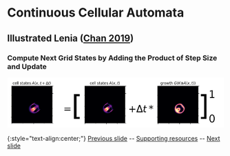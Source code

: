 # Continuous Cellular Automata 
## Illustrated Lenia ([Chan 2019](https://www.complex-systems.com/abstracts/v28_i03_a01/))
### Compute Next Grid States by Adding the Product of Step Size and Update

<div align="center">
  <img src="https://raw.githubusercontent.com/riveSunder/fractal_persistence/master/docs/assets/update.png" width=768 alt="Illustrated Lenia update">
</div>


{:style="text-align:center;"}
[Previous slide](https://rivesunder.github.io/fractal_persistence/al24_slide_001c) -- [Supporting resources](https://rivesunder.github.io/fractal_persistence) -- [Next slide](https://rivesunder.github.io/fractal_persistence/al24_slide_002a)
